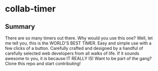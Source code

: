 # collab-timer

## Summary
There are so many timers out there. Why would you use this one? Well, let me tell you, this is the WORLD'S BEST TIMER. Easy and simple use with a few clicks of a button. Carefully crafted and designed by a handful of carefully selected web developers from all walks of life. If it sounds awesome to you, it is because IT REALLY IS! Want to be part of the gang? Clone this repo and start contributing!